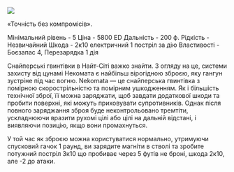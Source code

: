 
[![](https://static.wikia.nocookie.net/cyberpunk/images/8/8c/Nekomata_Default.png/revision/latest/scale-to-width-down/350?cb=20220724094946)](https://static.wikia.nocookie.net/cyberpunk/images/8/8c/Nekomata_Default.png/revision/latest?cb=20220724094946)

«Точність без компромісів».

Мінімальний рівень - 5
Ціна - 5800 ED
Дальність - 200 ф.
Рідкість - Незвичайний
Шкода - 2к10 електричний
1 постріл за дію
Властивості - Боєзапас 4, Перезарядка 1 дія

Снайперські гвинтівки в Найт-Сіті важко знайти. З огляду на це, системи захисту від цунамі Некомата є найбільш вірогідною зброєю, яку гангун зустріне під час вогню. Nekomata — це снайперська гвинтівка з помірною скорострільністю та помірним ушкодженням. Як і більшість технічної зброї, її можна заряджати, щоб завдати додаткової шкоди та пробити поверхні, які можуть приховувати супротивників. Однак після повного заряджання зброя буде неконтрольовано тремтіти, ускладнюючи вразити рухомі цілі або цілі на дальній відстані, і виявляючи позицію, якщо вони промахнуться.

У той час як зброєю можна користуватися нормально, утримуючи спусковий гачок 1 раунд, ви зарядите магніти в стволі та зробите потужний постріл 3к10 що пробиває через 5 футів не броні, шкода 2к10, але -2 до атаки.